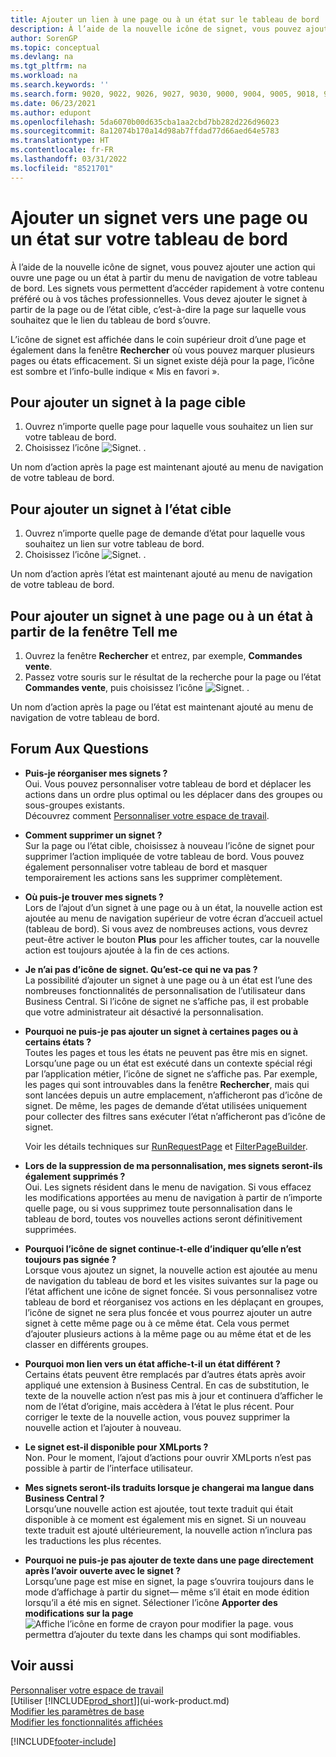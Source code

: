 ```yaml
---
title: Ajouter un lien à une page ou à un état sur le tableau de bord
description: À l’aide de la nouvelle icône de signet, vous pouvez ajouter une action qui ouvre une page ou un état à partir du menu de navigation de votre tableau de bord.
author: SorenGP
ms.topic: conceptual
ms.devlang: na
ms.tgt_pltfrm: na
ms.workload: na
ms.search.keywords: ''
ms.search.form: 9020, 9022, 9026, 9027, 9030, 9000, 9004, 9005, 9018, 9006, 9007, 9010, 9016, 9017
ms.date: 06/23/2021
ms.author: edupont
ms.openlocfilehash: 5da6070b00d635cba1aa2cbd7bb282d226d96023
ms.sourcegitcommit: 8a12074b170a14d98ab7ffdad77d66aed64e5783
ms.translationtype: HT
ms.contentlocale: fr-FR
ms.lasthandoff: 03/31/2022
ms.locfileid: "8521701"
---
```

# <a name="bookmark-a-page-or-report-on-your-role-center"></a>Ajouter un signet vers une page ou un état sur votre tableau de bord
À l’aide de la nouvelle icône de signet, vous pouvez ajouter une action qui ouvre une page ou un état à partir du menu de navigation de votre tableau de bord. Les signets vous permettent d’accéder rapidement à votre contenu préféré ou à vos tâches professionnelles. Vous devez ajouter le signet à partir de la page ou de l’état cible, c’est-à-dire la page sur laquelle vous souhaitez que le lien du tableau de bord s’ouvre.

L’icône de signet est affichée dans le coin supérieur droit d’une page et également dans la fenêtre **Rechercher** où vous pouvez marquer plusieurs pages ou états efficacement. Si un signet existe déjà pour la page, l’icône est sombre et l’info-bulle indique « Mis en favori ».

## <a name="to-bookmark-the-target-page"></a>Pour ajouter un signet à la page cible
1. Ouvrez n’importe quelle page pour laquelle vous souhaitez un lien sur votre tableau de bord.
2. Choisissez l’icône ![Signet.](media/ui_bookmark_icon.png "Signet") .

Un nom d’action après la page est maintenant ajouté au menu de navigation de votre tableau de bord.

## <a name="to-bookmark-the-target-report"></a>Pour ajouter un signet à l’état cible
1. Ouvrez n’importe quelle page de demande d’état pour laquelle vous souhaitez un lien sur votre tableau de bord.
2. Choisissez l’icône ![Signet.](media/ui_bookmark_icon.png "Signet") .

Un nom d’action après l’état est maintenant ajouté au menu de navigation de votre tableau de bord.

## <a name="to-bookmark-a-page-or-report-from-the-tell-me-window"></a>Pour ajouter un signet à une page ou à un état à partir de la fenêtre Tell me
1. Ouvrez la fenêtre **Rechercher** et entrez, par exemple, **Commandes vente**.
2. Passez votre souris sur le résultat de la recherche pour la page ou l’état **Commandes vente**, puis choisissez l’icône ![Signet.](media/ui_bookmark_icon.png "Signet") .

Un nom d’action après la page ou l’état est maintenant ajouté au menu de navigation de votre tableau de bord.


## <a name="frequently-asked-questions"></a>Forum Aux Questions  

- **Puis-je réorganiser mes signets ?**  
Oui. Vous pouvez personnaliser votre tableau de bord et déplacer les actions dans un ordre plus optimal ou les déplacer dans des groupes ou sous-groupes existants.  
Découvrez comment [Personnaliser votre espace de travail](ui-personalization-user.md).

- **Comment supprimer un signet ?**  
Sur la page ou l’état cible, choisissez à nouveau l’icône de signet pour supprimer l’action impliquée de votre tableau de bord. Vous pouvez également personnaliser votre tableau de bord et masquer temporairement les actions sans les supprimer complètement.

- **Où puis-je trouver mes signets ?**  
Lors de l’ajout d’un signet à une page ou à un état, la nouvelle action est ajoutée au menu de navigation supérieur de votre écran d’accueil actuel (tableau de bord). Si vous avez de nombreuses actions, vous devrez peut-être activer le bouton **Plus** pour les afficher toutes, car la nouvelle action est toujours ajoutée à la fin de ces actions.
<!-- Should we add a screenshot here? -->

- **Je n’ai pas d’icône de signet. Qu’est-ce qui ne va pas ?**  
La possibilité d’ajouter un signet à une page ou à un état est l’une des nombreuses fonctionnalités de personnalisation de l’utilisateur dans Business Central. Si l’icône de signet ne s’affiche pas, il est probable que votre administrateur ait désactivé la personnalisation.

- **Pourquoi ne puis-je pas ajouter un signet à certaines pages ou à certains états ?**  
Toutes les pages et tous les états ne peuvent pas être mis en signet. Lorsqu’une page ou un état est exécuté dans un contexte spécial régi par l’application métier, l’icône de signet ne s’affiche pas. Par exemple, les pages qui sont introuvables dans la fenêtre **Rechercher**, mais qui sont lancées depuis un autre emplacement, n’afficheront pas d’icône de signet. De même, les pages de demande d’état utilisées uniquement pour collecter des filtres sans exécuter l’état n’afficheront pas d’icône de signet.

  Voir les détails techniques sur [RunRequestPage](/dynamics365/business-central/dev-itpro/developer/methods-auto/report/reportinstance-runrequestpage-method) et [FilterPageBuilder](/dynamics365/business-central/dev-itpro/developer/methods-auto/filterpagebuilder/filterpagebuilder-data-type).

- **Lors de la suppression de ma personnalisation, mes signets seront-ils également supprimés ?**  
Oui. Les signets résident dans le menu de navigation. Si vous effacez les modifications apportées au menu de navigation à partir de n’importe quelle page, ou si vous supprimez toute personnalisation dans le tableau de bord, toutes vos nouvelles actions seront définitivement supprimées.

- **Pourquoi l’icône de signet continue-t-elle d’indiquer qu’elle n’est toujours pas signée ?**  
Lorsque vous ajoutez un signet, la nouvelle action est ajoutée au menu de navigation du tableau de bord et les visites suivantes sur la page ou l’état affichent une icône de signet foncée. Si vous personnalisez votre tableau de bord et réorganisez vos actions en les déplaçant en groupes, l’icône de signet ne sera plus foncée et vous pourrez ajouter un autre signet à cette même page ou à ce même état. Cela vous permet d’ajouter plusieurs actions à la même page ou au même état et de les classer en différents groupes.

- **Pourquoi mon lien vers un état affiche-t-il un état différent ?**  
Certains états peuvent être remplacés par d’autres états après avoir appliqué une extension à Business Central. En cas de substitution, le texte de la nouvelle action n’est pas mis à jour et continuera d’afficher le nom de l’état d’origine, mais accèdera à l’état le plus récent. Pour corriger le texte de la nouvelle action, vous pouvez supprimer la nouvelle action et l’ajouter à nouveau.
<!-- For more information on report substitution, see this link UNAVAILABLE AT THIS TIME -->

- **Le signet est-il disponible pour XMLports ?**  
Non. Pour le moment, l’ajout d’actions pour ouvrir XMLports n’est pas possible à partir de l’interface utilisateur.

- **Mes signets seront-ils traduits lorsque je changerai ma langue dans Business Central ?**  
Lorsqu’une nouvelle action est ajoutée, tout texte traduit qui était disponible à ce moment est également mis en signet. Si un nouveau texte traduit est ajouté ultérieurement, la nouvelle action n’inclura pas les traductions les plus récentes.

- **Pourquoi ne puis-je pas ajouter de texte dans une page directement après l’avoir ouverte avec le signet ?**<br> Lorsqu’une page est mise en signet, la page s’ouvrira toujours dans le mode d’affichage à partir du signet&mdash; même s’il était en mode édition lorsqu’il a été mis en signet. Sélectioner l’icône **Apporter des modifications sur la page** ![Affiche l’icône en forme de crayon pour modifier la page.](media/edit-pencil.png) vous permettra d’ajouter du texte dans les champs qui sont modifiables.


## <a name="see-also"></a>Voir aussi
[Personnaliser votre espace de travail](ui-personalization-user.md)  
[Utiliser [!INCLUDE[prod_short](includes/prod_short.md)]](ui-work-product.md)  
[Modifier les paramètres de base](ui-change-basic-settings.md)  
[Modifier les fonctionnalités affichées](ui-experiences.md)  


[!INCLUDE[footer-include](includes/footer-banner.md)]